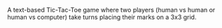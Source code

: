 
A text-based Tic-Tac-Toe game where two players (human vs human or human vs computer)
take turns placing their marks on a 3x3 grid.
